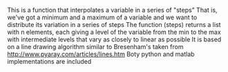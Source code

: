 This is a function that interpolates a variable in a series of "steps"
That is, we've got a minimum and a maximum of a variable
and we want to distribute its variation in a series of steps
The function (steps) returns a list with n elements, each giving a level
of the variable from the min to the max with intermediate levels that
vary as closely to linear as possible
It is based on a line drawing algorithm similar to Bresenham's
taken from http://www.pyaray.com/articles/lines.htm
Boty python and matlab implementations are included
